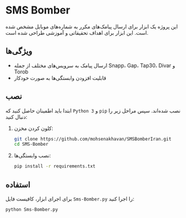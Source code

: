 # SMS Bomber

این پروژه یک ابزار برای ارسال پیامک‌های مکرر به شماره‌های موبایل مشخص شده است. این ابزار برای اهداف تحقیقاتی و آموزشی طراحی شده است.

## ویژگی‌ها

- ارسال پیامک به سرویس‌های مختلف از جمله Snapp، Gap، Tap30، Divar و Torob
- قابلیت افزودن وابستگی‌ها به صورت خودکار

## نصب

ابتدا باید اطمینان حاصل کنید که `Python 3` و `pip` نصب شده‌اند. سپس مراحل زیر را دنبال کنید:

1. کلون کردن مخزن:
    ```sh
    git clone https://github.com/mohsenakhavan/SMSBomberIran.git
    cd SMS-Bomber
    ```

2. نصب وابستگی‌ها:
    ```sh
    pip install -r requirements.txt
    ```

## استفاده

برای اجرای ابزار، کافیست فایل `Sms-Bomber.py` را اجرا کنید:

```sh
python Sms-Bomber.py
